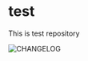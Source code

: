# test
This is test repository

![CHANGELOG](https://image.ygxb.net/i/2022/12/28/63ac30ea9b702.webp)
